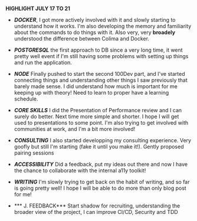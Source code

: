 **HIGHLIGHT JULY 17 TO 21**

- ***DOCKER***, I got more actively involved with it and slowly starting to understand how it works. I'm also developing the memory and familiarity about the commands to do things with it. Also very, very **broadely** understood the difference between Colima and Docker.
- ***POSTGRESQL*** the first approach to DB since a very long time, it went pretty well event if I'm still having some problems with setting up things and run the application.
- ***NODE*** Finally pushed to start the second 100Dev part, and I've started connecting things and understanding other things I saw previously that barely made sense. I did understand how much is important for me keeping up with theory! Need to learn to proper have a learning schedule.
- ***CORE SKILLS*** I did the Presentation of Performance review and I can surely do better. Next time more simple and shorter. I hope I will get used to presentations to some point. I'm also trying to get involved with communities at work, and I'm a bit more involved!
- ***CONSULTING*** I also started developping my consulting experience. Very goofly but still I'm starting (fake it until you make it!). Gently proposed pairing sessions
- ***ACCESSIBILITY*** Did a feedback, put my ideas out there and now I have the chance to collaborate with the internal a11y toolkit!
- ***WRITING*** I'm slowly trying to get back on the habit of writing, and so far is going pretty well! I hope I will be able to do more than only blog post for me!


- *** J. FEEDBACK*** Start shadow for recruiting, understanding the broader view of the project, I can improve CI/CD, Security and TDD


